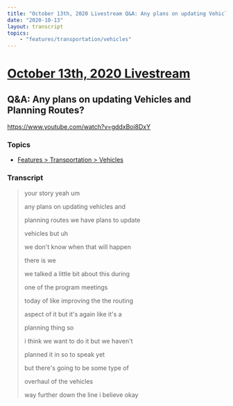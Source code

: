 ```yaml
---
title: "October 13th, 2020 Livestream Q&A: Any plans on updating Vehicles and Planning Routes?"
date: "2020-10-13"
layout: transcript
topics:
    - "features/transportation/vehicles"
---
```

# [October 13th, 2020 Livestream](../2020-10-13.md)
## Q&A: Any plans on updating Vehicles and Planning Routes?
https://www.youtube.com/watch?v=gddxBoi8DxY

### Topics
* [Features > Transportation > Vehicles](../topics/features/transportation/vehicles.md)

### Transcript

> your story yeah um
>
> any plans on updating vehicles and
>
> planning routes we have plans to update
>
> vehicles but uh
>
> we don't know when that will happen
>
> there is we
>
> we talked a little bit about this during
>
> one of the program meetings
>
> today of like improving the the routing
>
> aspect of it but it's again like it's a
>
> planning thing so
>
> i think we want to do it but we haven't
>
> planned it in so to speak yet
>
> but there's going to be some type of
>
> overhaul of the vehicles
>
> way further down the line i believe okay
